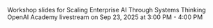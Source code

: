 Workshop slides for Scaling Enterprise AI Through Systems Thinking
OpenAI Academy livestream on Sep 23, 2025 at 3:00 PM - 4:00 PM
